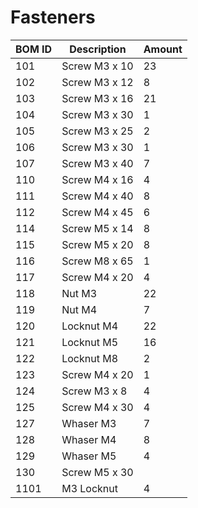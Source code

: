 # Fasteners 

|BOM ID|Description|Amount|
|--- |--- |--- |
|101|Screw M3 x 10|23|
|102|Screw M3 x 12|8|
|103|Screw M3 x 16|21|
|104|Screw M3 x 30|1|
|105|Screw M3 x 25|2|
|106|Screw M3 x 30|1|
|107|Screw M3 x 40|7|
|110|Screw M4 x 16|4|
|111|Screw M4 x 40|8|
|112|Screw M4 x 45|6|
|114|Screw M5 x 14|8|
|115|Screw M5 x 20|8|
|116|Screw M8 x 65|1|
|117|Screw M4 x 20|4|
|118|Nut M3|22|
|119|Nut M4|7|
|120|Locknut M4|22|
|121|Locknut M5|16|
|122|Locknut M8|2|
|123|Screw M4 x 20|1|
|124|Screw M3 x 8|4|
|125|Screw M4 x 30|4|
|127|Whaser M3|7|
|128|Whaser M4|8|
|129|Whaser M5|4|
|130|Screw M5 x 30 |
|1101 | M3 Locknut |4| 